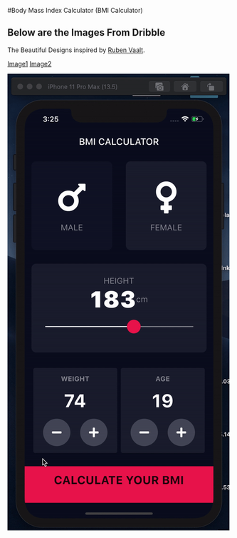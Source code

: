#Body Mass Index Calculator (BMI Calculator)


## Below are the Images From Dribble

The Beautiful Designs  inspired by [Ruben Vaalt](https://dribbble.com/shots/4585382-Simple-BMI-Calculator).  

[Image1](https://github.com/Crownedprinz/Bmi-Calculator/blob/master/lib/images/dribbble_post.png)
[Image2](https://github.com/Crownedprinz/Bmi-Calculator/blob/master/lib/images/dribbble_post2.png)

![Finished App](https://github.com/Crownedprinz/Bmi-Calculator/blob/master/lib/images/bmi.gif)

